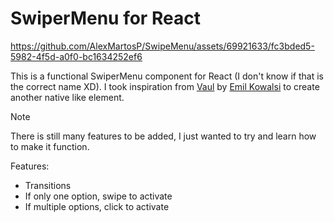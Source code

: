 # SwiperMenu for React


https://github.com/AlexMartosP/SwipeMenu/assets/69921633/fc3bded5-5982-4f5d-a0f0-bc1634252ef6


This is a functional SwiperMenu component for React (I don't know if that is the correct name XD). I took inspiration from [Vaul](https://github.com/emilkowalski/vaul) by [Emil Kowalsi](https://github.com/emilkowalski) to create another native like element.

> [!NOTE]
> There is still many features to be added, I just wanted to try and learn how to make it function.

Features:

- Transitions
- If only one option, swipe to activate
- If multiple options, click to activate
